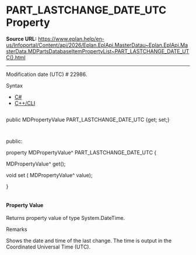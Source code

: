# PART_LASTCHANGE_DATE_UTC Property

**Source URL:** https://www.eplan.help/en-us/Infoportal/Content/api/2026/Eplan.EplApi.MasterDatau~Eplan.EplApi.MasterData.MDPartsDatabaseItemPropertyList~PART_LASTCHANGE_DATE_UTC().html

---

Modification date (UTC) # 22986.

Syntax

- [C#](#i-syntax-CS)
- [C++/CLI](#i-syntax-CPP2005)

```
```
public MDPropertyValue PART_LASTCHANGE_DATE_UTC {get; set;}
```
```

```
```
public:

property MDPropertyValue^ PART_LASTCHANGE_DATE_UTC {

   MDPropertyValue^ get();

   void set (    MDPropertyValue^ value);

}
```
```

#### Property Value

Returns property value of type System.DateTime.

Remarks

Shows the date and time of the last change. The time is output in the Coordinated Universal Time (UTC).
